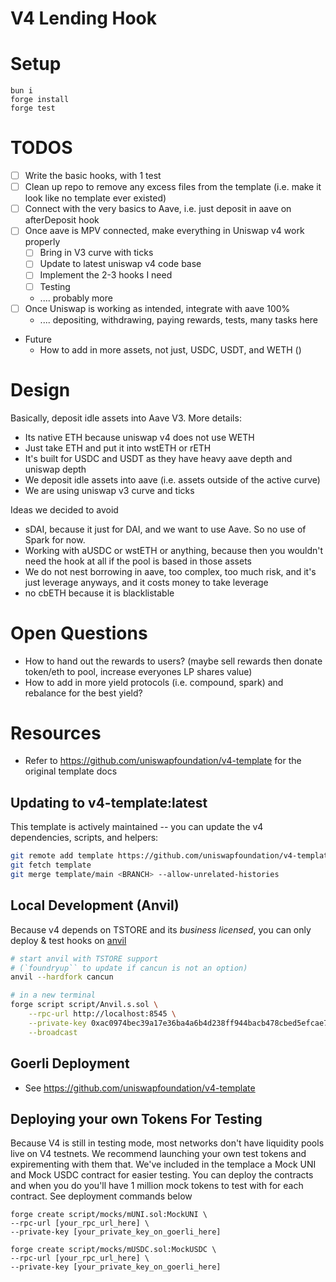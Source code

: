 # V4 Lending Hook
# Setup
```
bun i
forge install
forge test
```

# TODOS
- [ ] Write the basic hooks, with 1 test
- [ ] Clean up repo to remove any excess files from the template (i.e. make it look like no template ever existed)
- [ ] Connect with the very basics to Aave, i.e. just deposit in aave on afterDeposit hook
- [ ] Once aave is MPV connected, make everything in Uniswap v4 work properly
  - [ ] Bring in V3 curve with ticks
  - [ ] Update to latest uniswap v4 code base
  - [ ] Implement the 2-3 hooks I need
  - [ ] Testing
  - .... probably more
- [ ] Once Uniswap is working as intended, integrate with aave 100%
  - .... depositing, withdrawing, paying rewards, tests, many tasks here
- Future
  - How to add in more assets, not just, USDC, USDT, and WETH ()

# Design
Basically, deposit idle assets into Aave V3. More details:
- Its native ETH because uniswap v4 does not use WETH
- Just take ETH and put it into wstETH or rETH
- It's built for USDC and USDT as they have heavy aave depth and uniswap depth
- We deposit idle assets into aave (i.e. assets outside of the active curve)
- We are using uniswap v3 curve and ticks

Ideas we decided to avoid
- sDAI, because it just for DAI, and we want to use Aave. So no use of Spark for now.
- Working with aUSDC or wstETH or anything, because then you wouldn't need the hook at all if the pool is based in those assets
- We do not nest borrowing in aave, too complex, too much risk, and it's just leverage anyways, and it costs money to take leverage
- no cbETH because it is blacklistable

# Open Questions
- How to hand out the rewards to users? (maybe sell rewards then donate token/eth to pool, increase everyones LP shares value)
- How to add in more yield protocols (i.e. compound, spark) and rebalance for the best yield?

# Resources
- Refer to https://github.com/uniswapfoundation/v4-template for the original template docs

## Updating to v4-template:latest

This template is actively maintained -- you can update the v4 dependencies, scripts, and helpers:

```bash
git remote add template https://github.com/uniswapfoundation/v4-template
git fetch template
git merge template/main <BRANCH> --allow-unrelated-histories
```

## Local Development (Anvil)

Because v4 depends on TSTORE and its _business licensed_, you can only deploy & test hooks on
[anvil](https://book.getfoundry.sh/anvil/)

```bash
# start anvil with TSTORE support
# (`foundryup`` to update if cancun is not an option)
anvil --hardfork cancun

# in a new terminal
forge script script/Anvil.s.sol \
    --rpc-url http://localhost:8545 \
    --private-key 0xac0974bec39a17e36ba4a6b4d238ff944bacb478cbed5efcae784d7bf4f2ff80 \
    --broadcast
```

## Goerli Deployment
- See https://github.com/uniswapfoundation/v4-template 

## Deploying your own Tokens For Testing

Because V4 is still in testing mode, most networks don't have liquidity pools live on V4 testnets. We recommend
launching your own test tokens and expirementing with them that. We've included in the templace a Mock UNI and Mock USDC
contract for easier testing. You can deploy the contracts and when you do you'll have 1 million mock tokens to test with
for each contract. See deployment commands below

```
forge create script/mocks/mUNI.sol:MockUNI \
--rpc-url [your_rpc_url_here] \
--private-key [your_private_key_on_goerli_here]
```

```
forge create script/mocks/mUSDC.sol:MockUSDC \
--rpc-url [your_rpc_url_here] \
--private-key [your_private_key_on_goerli_here]
```